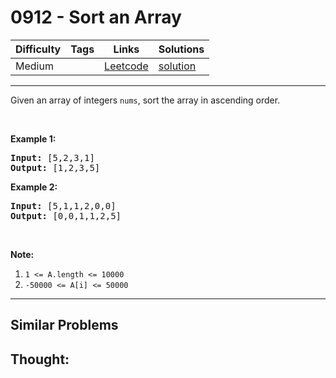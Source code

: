 # 0912 - Sort an Array

Difficulty  | Tags | Links | Solutions
----------- | ---- | ----- | -----
Medium |  | [Leetcode](https://leetcode.com/problems/sort-an-array) | [solution](https://leetcode.com/problems/sort-an-array/solution/)


-----------

<p>Given an array of integers <code>nums</code>, sort the array in ascending order.</p>

<p>&nbsp;</p>

<ol>
</ol>

<p><strong>Example 1:</strong></p>

<pre>
<strong>Input:</strong>&nbsp;[5,2,3,1]
<strong>Output:</strong> [1,2,3,5]
</pre>

<p><strong>Example 2:</strong></p>

<pre>
<strong>Input: </strong>[5,1,1,2,0,0]
<strong>Output: </strong>[0,0,1,1,2,5]
</pre>

<p>&nbsp;</p>

<p><strong>Note:</strong></p>

<ol>
	<li><code>1 &lt;= A.length &lt;= 10000</code></li>
	<li><code>-50000 &lt;= A[i] &lt;= 50000</code></li>
</ol>


-----------


## Similar Problems




## Thought:
